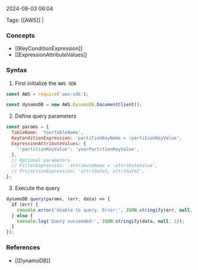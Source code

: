 
2024-09-03 06:04

Tags: [[AWS]] | 

### Concepts
- [[KeyConditionExpression]]
- [[ExpressionAttributeValues]]

### Syntax
1. First initialize the `AWS SDK`
```javascript
const AWS = require('aws-sdk');

const dynamoDB = new AWS.DynamoDB.DocumentClient();
```

2. Define query parameters
```javascript
const params = {
  TableName: 'YourTableName',
  KeyConditionExpression: 'partitionKeyName = :partitionKeyValue',
  ExpressionAttributeValues: {
    ':partitionKeyValue': 'yourPartitionKeyValue',
  },
  // Optional parameters
  // FilterExpression: 'attributeName = :attributeValue',
  // ProjectionExpression: 'attribute1, attribute2',
};
```

3. Execute the query
```javascript
dynamoDB.query(params, (err, data) => {
  if (err) {
    console.error('Unable to query. Error:', JSON.stringify(err, null, 2));
  } else {
    console.log('Query succeeded:', JSON.stringify(data, null, 2));
  }
});
```

### References
- [[DynamoDB]]

